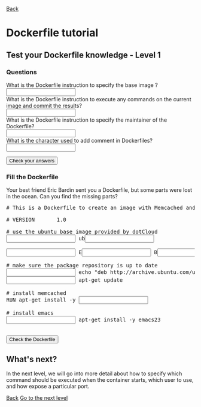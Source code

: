 <!--[metadata]>
+++
draft = true
title = "Docker images test"
description = "How to work with Docker images."
keywords = ["documentation, docs, the docker guide, docker guide, docker, docker platform, virtualization framework, docker.io, Docker images, Docker image, image management, Docker repos, Docker repositories, docker, docker tag, docker tags, Docker Hub,  collaboration"]
[menu.main]
parent = "identifier"
+++
<![end-metadata]-->

<a title="back" class="dockerfile back" href="/userguide/dockerimages/#creating-our-own-images">Back</a>

# Dockerfile tutorial

## Test your Dockerfile knowledge - Level 1

### Questions

<div name="level1_questions">
	What is the Dockerfile instruction to specify the base image ?<br />
	<input type="text" class="level" id="level1_q0"/>
	<div class="alert alert-error level_error" id="level1_error0" style="display:none;">The right answer was <code>FROM</code></div>
	<br>
	What is the Dockerfile instruction to execute any commands on the current image and commit the results?<br />
	<input type="text" class="level" id="level1_q1"/>
	<div class="alert alert-error level_error" id="level1_error1" style="display:none;">The right answer was <code>RUN</code></div>
	<br>
	What is the Dockerfile instruction to specify the maintainer of the Dockerfile?<br />
	<input type="text" class="level" id="level1_q2"/>
	<div class="alert alert-error level_error" id="level1_error2" style="display:none;">The right answer was <code>MAINTAINER</code></div>
	<br>
	What is the character used to add comment in Dockerfiles?<br />
	<input type="text" class="level" id="level1_q3"/>
	<div class="alert alert-error level_error" id="level1_error3" style="display:none;">The right answer was <code>#</code></div>
	<p>
	<div class="alert alert-success" id="all_good" style="display:none;">Congratulations, you made no mistake!<br />
	Tell the world <a href="https://twitter.com/share" class="twitter-share-button" data-url="http://www.docker.io/learn/dockerfile/level1/" data-text="I just successfully answered questions of the #Dockerfile tutorial Level 1. What's your score?" data-via="docker" >Tweet</a><br />
	And try the next challenge: <a href="#fill-the-dockerfile">Fill the Dockerfile</a>
	</div>
	<div class="alert alert-error" id="no_good" style="display:none;">Your Dockerfile skills are not yet perfect, try to take the time to read this tutorial again.</div>
	<div class="alert alert-block" id="some_good" style="display:none;">You're almost there! Read carefully the sections corresponding to your errors, and take the test again!</div>
	</p>
	<button class="btn btn-primary" id="check_level1_questions">Check your answers</button>
</div>

### Fill the Dockerfile
Your best friend Eric Bardin sent you a Dockerfile, but some parts were lost in the ocean. Can you find the missing parts?
<div class="form-inline">
<pre>
&#35; This is a Dockerfile to create an image with Memcached and Emacs installed. <br>
&#35; VERSION       1.0<br>
&#35; use the ubuntu base image provided by dotCloud
<input type="text" class="l_fill" id="from" /> ub<input type="text" class="l_fill" id="ubuntu" /><br>
<input type="text" class="l_fill" id="maintainer" /> E<input type="text" class="l_fill" id="eric" /> B<input type="text" class="l_fill" id="bardin" />, eric.bardin@dotcloud.com<br>
&#35; make sure the package repository is up to date
<input type="text" class="l_fill" id="run0"/> echo "deb http://archive.ubuntu.com/ubuntu precise main universe" > /etc/apt/sources.list
<input type="text" class="l_fill" id="run1" /> apt-get update<br>
&#35; install memcached
RUN apt-get install -y <input type="text" class="l_fill" id="memcached" /><br>
&#35; install emacs
<input type="text" class="l_fill" id="run2"/> apt-get install -y emacs23
</pre>
</div>

<div class="alert alert-success" id="dockerfile_ok" style="display:none;">Congratulations, you successfully restored Eric's Dockerfile! You are ready to containerize the world!.<br />
Tell the world! <a href="https://twitter.com/share" class="twitter-share-button" data-url="https://www.docker.io/learn/dockerfile/level1/" data-text="I just successfully completed the 'Fill the Dockerfile' challenge of the #Dockerfile tutorial Level 1" data-via="docker" >Tweet</a>
</div>
<div class="alert alert-error" id="dockerfile_ko" style="display:none;">Wooops, there are one or more errors in the Dockerfile. Try again.</div>
<br>
<button class="btn btn-primary" id="check_level1_fill">Check the Dockerfile</button></p>

## What's next?

<p>In the next level, we will go into more detail about how to specify which command should be executed when the container starts,
which user to use, and how expose a particular port.</p>

<a title="back" class="btn btn-primary back" href="/userguide/dockerimages/#creating-our-own-images">Back</a>
<a title="next level" class="btn btn-primary" href="/userguide/level2">Go to the next level</a>
